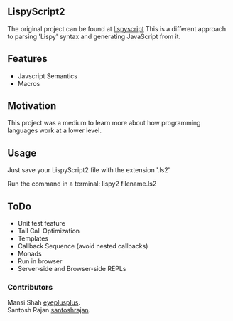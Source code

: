## LispyScript2

The original project can be found at [lispyscript](https://github.com/santoshrajan/lispyscript)
This is a different approach to parsing 'Lispy' syntax and generating JavaScript from it.

## Features
* Javscript Semantics
* Macros

## Motivation

This project was a medium to learn more about how programming languages work at a lower level.

## Usage

Just save your LispyScript2 file with the extension '.ls2'

Run the command in a terminal:
lispy2 filename.ls2 

## ToDo

* Unit test feature
* Tail Call Optimization
* Templates
* Callback Sequence (avoid nested callbacks)
* Monads 
* Run in browser  
* Server-side and Browser-side REPLs



### Contributors

Mansi Shah [eyeplusplus](https://github.com/eyeplusplus).   
Santosh Rajan [santoshrajan](https://github.com/santoshrajan).   